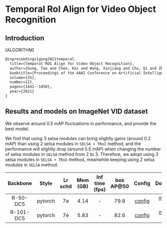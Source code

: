 # Temporal RoI Align for Video Object Recognition

## Introduction

[ALGORITHM]

```latex
@inproceedings{gong2021temporal,
  title={Temporal ROI Align for Video Object Recognition},
  author={Gong, Tao and Chen, Kai and Wang, Xinjiang and Chu, Qi and Zhu, Feng and Lin, Dahua and Yu, Nenghai and Feng, Huamin},
  booktitle={Proceedings of the AAAI Conference on Artificial Intelligence},
  volume={35},
  number={2},
  pages={1442--1450},
  year={2021}
}
```

## Results and models on ImageNet VID dataset

We observe around 0.5 mAP fluctuations in performance, and provide the best model.

We find that using 3 selsa modules can bring slightly gains (around 0.2 mAP) than using 2 selsa modules in `SELSA + TRoI` method, and the performance will slightly drop (around 0.5 mAP) when changing the number of selsa modules in `SELSA` method from 2 to 3. Therefore, we adopt using 3 selsa modules in `SELSA + TRoI` method, meanwhile keeping using 2 selsa modules in `SELSA` method.

|    Backbone     |  Style  | Lr schd | Mem (GB) | Inf time (fps) | box AP@50 | Config | Download |
| :-------------: | :-----: | :-----: | :------: | :------------: | :----: | :------: | :--------: |
|    R-50-DC5     |  pytorch  |   7e    | 4.14        | -            | 79.8 | [config](selsa_troi_faster_rcnn_r50_dc5_7e_imagenetvid.py) | [model](https://download.openmmlab.com/mmtracking/vid/temporal_roi_align/selsa_troi_faster_rcnn_r50_dc5_7e_imagenetvid/selsa_troi_faster_rcnn_r50_dc5_7e_imagenetvid_20210820_162714-939fd657.pth) &#124; [log](https://download.openmmlab.com/mmtracking/vid/temporal_roi_align/selsa_troi_faster_rcnn_r50_dc5_7e_imagenetvid/selsa_troi_faster_rcnn_r50_dc5_7e_imagenetvid_20210820_162714.log.json) |
|    R-101-DC5     |  pytorch  |   7e    | 5.83        | -              | 82.6 | [config](selsa_troi_faster_rcnn_r101_dc5_7e_imagenetvid.py) | [model](https://download.openmmlab.com/mmtracking/vid/temporal_roi_align/selsa_troi_faster_rcnn_r101_dc5_7e_imagenetvid/selsa_troi_faster_rcnn_r101_dc5_7e_imagenetvid_20210822_111621-22cb96b9.pth) &#124; [log](https://download.openmmlab.com/mmtracking/vid/temporal_roi_align/selsa_troi_faster_rcnn_r101_dc5_7e_imagenetvid/selsa_troi_faster_rcnn_r101_dc5_7e_imagenetvid_20210822_111621.log.json) |
